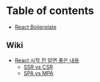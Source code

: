 # Table of contents

* [React Boilerplate](README.md)

## Wiki

* [React 시작 전 알면 좋은 내용](wiki/react/README.md)
  * [SSR vs CSR](wiki/react/ssr-vs-csr.md)
  * [SPA vs MPA](wiki/react/spa-vs-mpa.md)

